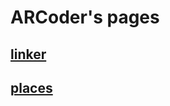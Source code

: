 <h1>ARCoder's pages</h1>
<h2><a href="https://mcallisterschool.github.io/mcallisterschool.github.io.linker/">linker</a></h2>
<h2><a href="https://mcallisterschool.github.io/places/">places</a></h2>
